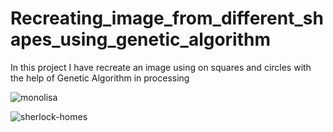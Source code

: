 # Recreating_image_from_different_shapes_using_genetic_algorithm
In this project I have recreate an image using on squares and circles with the help of Genetic Algorithm in processing 

![monolisa](https://user-images.githubusercontent.com/47865866/103869310-26e75500-50f0-11eb-8d77-acda2d5a7f7a.gif)


![sherlock-homes](https://user-images.githubusercontent.com/47865866/103869321-29e24580-50f0-11eb-94a4-41843ae15269.gif)
